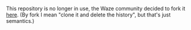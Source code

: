 This repository is no longer in use, the Waze community decided to fork it [here](https://gitlab.com/SixbucksSolutions/CommunityBot). (By fork I mean "clone it and delete the history", but that's just semantics.)
